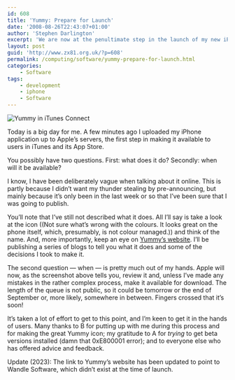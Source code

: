 ```yaml
---
id: 608
title: 'Yummy: Prepare for Launch'
date: '2008-08-26T22:43:07+01:00'
author: 'Stephen Darlington'
excerpt: 'We are now at the penultimate step in the launch of my new iPhone application, Yummy.'
layout: post
guid: 'http://www.zx81.org.uk/?p=608'
permalink: /computing/software/yummy-prepare-for-launch.html
categories:
    - Software
tags:
    - development
    - iphone
    - Software
---
```


![Yummy in iTunes Connect](https://i0.wp.com/www.zx81.org.uk/wp-content/uploads/2008/08/appstore.jpg?resize=355%2C149 "Yummy in iTunes Connect")

Today is a big day for me. A few minutes ago I uploaded my iPhone application up to Apple’s servers, the first step in making it available to users in iTunes and its App Store.

You possibly have two questions. First: what does it do? Secondly: when will it be available?

I know, I have been deliberately vague when talking about it online. This is partly because I didn’t want my thunder stealing by pre-announcing, but mainly because it’s only been in the last week or so that I’ve been sure that I was going to publish.

You’ll note that I’ve still not described what it does. All I’ll say is take a look at the icon ((Not sure what’s wrong with the colours. It looks great on the phone itself, which, presumably, is not colour managed.)) and think of the name. And, more importantly, keep an eye on [Yummy’s website](https://www.wandlesoftware.com/yummy). I’ll be publishing a series of blogs to tell you what it does and some of the decisions I took to make it.

The second question — when — is pretty much out of my hands. Apple will now, as the screenshot above tells you, review it and, unless I’ve made any mistakes in the rather complex process, make it available for download. The length of the queue is not public, so it could be tomorrow or the end of September or, more likely, somewhere in between. Fingers crossed that it’s soon!

It’s taken a lot of effort to get to this point, and I’m keen to get it in the hands of users. Many thanks to B for putting up with me during this process and for making the great Yummy icon; my gratitude to A for *trying* to get beta versions installed (damn that 0xE800001 error); and to everyone else who has offered advice and feedback.

Update (2023): The link to Yummy’s website has been updated to point to Wandle Software, which didn’t exist at the time of launch.